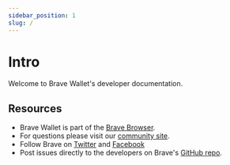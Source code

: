 ```yaml
---
sidebar_position: 1
slug: /
---
```


# Intro

Welcome to Brave Wallet's developer documentation.


## Resources

- Brave Wallet is part of the [Brave Browser](https://brave.com/download/).
- For questions please visit our [community site](https://community.brave.com/c/support-and-troubleshooting/wallet/131).
- Follow Brave on [Twitter](https://twitter.com/brave) and [Facebook](https://www.facebook.com/BraveSoftware)
- Post issues directly to the developers on Brave's [GitHub repo](https://github.com/brave/brave-browser/issues/new/choose).
